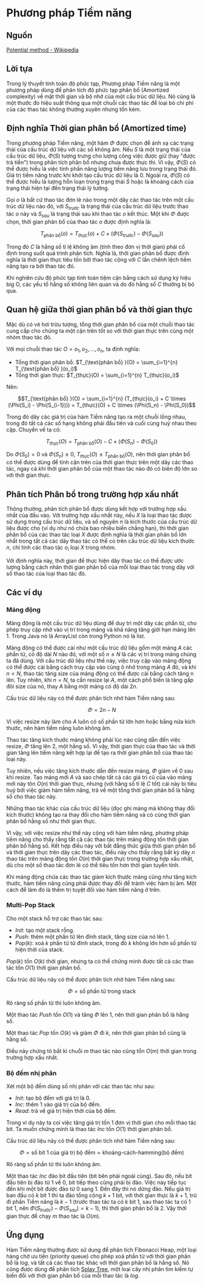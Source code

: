 # Phương pháp Tiềm năng

## Nguồn
[Potential method - Wikipedia](https://en.wikipedia.org/wiki/Potential_method)

## Lời tựa

Trong lý thuyết tính toán độ phức tạp, Phương pháp Tiềm năng là một phương pháp dùng để phân tích độ phức tạp phân bổ (Amortized complexity) về mặt thời gian và bộ nhớ của một cấu trúc dữ liệu. Nó cũng là một thước đo hiệu suất thông qua một chuỗi các thao tác để loại bỏ chi phí của các thao tác không thường xuyên nhưng tốn kém.

## Định nghĩa Thời gian phân bổ (Amortized time)

Trong phương pháp Tiềm năng, một hàm $\Phi$ được chọn để ánh xạ các trạng thái của cấu trúc dữ liệu với các số không âm. Nếu $S$ là một trạng thái của cấu trúc dữ liệu, $\Phi(S)$ tượng trưng cho lượng công việc được giữ (hay "được trả tiền") trong phân tích phân bổ nhưng chưa được thực thi. Vì vậy, $\Phi(S)$ có thể được hiểu là việc tính phần năng lượng tiềm năng lưu trong trạng thái đó. Giá trị tiềm năng trước khi khởi tạo cấu trúc dữ liệu là $0$. Ngoài ra, $\Phi(S)$ có thể được hiểu là lượng hỗn loạn trong trạng thái $S$ hoặc là khoảng cách của trạng thái hiện tại đến trạng thái lý tưởng.

Gọi $o$ là bất cứ thao tác đơn lẻ nào trong một dãy các thao tác trên một cấu trúc dữ liệu nào đó, với $S_{trước}$ là trạng thái của cấu trúc dữ liệu trước thao tác $o$ này và $S_{sau}$ là trạng thái sau khi thao tác $o$ kết thúc. Một khi $\Phi$ được chọn, thời gian phân bổ của thao tác $o$ được định nghĩa là:

$$T_{\text{phân bổ} }(o) = T_{thực}(o) + C \times (\Phi(S_{trước}) - \Phi(S_{sau}))$$

Trong đó $C$ là hằng số tỉ lệ không âm (tính theo đơn vị thời gian) phải cố định trong suốt quá trình phân tích. Nghĩa là, thời gian phân bổ được định nghĩa là thời gian thực tiêu tốn bởi thao tác cộng với $C$ lần chênh lệch tiềm năng tạo ra bởi thao tác đó.

Khi nghiên cứu độ phức tạp tính toán tiệm cận bằng cách sử dụng ký hiệu big O, các yếu tố hằng số không liên quan và do đó hằng số $C$ thường bị bỏ qua.

## Quan hệ giữa thời gian phân bổ và thời gian thực

Mặc dù có vẻ hơi trừu tượng, tổng thời gian phân bổ của một chuỗi thao tác cung cấp cho chúng ta một cận trên tốt so với thời gian thực trên cùng một nhóm thao tác đó.

Với mọi chuỗi thao tác $O = o_1, o_2, ..., o_n$, ta định nghĩa:

- Tổng thời gian phân bổ: $T_{\text{phân bổ} }(O) = \sum_{i=1}^{n} T_{\text{phân bổ} }(o_i)$
- Tổng thời gian thực: $T_{thực}(O) = \sum_{i=1}^{n} T_{thực}(o_i)$

Nên:

$$T_{\text{phân bổ} }(O) = \sum_{i=1}^{n} (T_{thực}(o_i) + C \times (\Phi(S_i) - \Phi(S_{i-1}))) = T_{thực}(O) + C \times (\Phi(S_n) - \Phi(S_0))$$

Trong đó dãy các giá trị của hàm Tiềm năng tạo ra một chuỗi lồng nhau, trong đó tất cả các số hạng không phải đầu tiên và cuối cùng huỷ nhau theo cặp. Chuyển vế ta có:

$$T_{thực}(O) = T_{\text{phân bổ} }(O) - C \times (\Phi(S_n) - \Phi(S_0))$$

Do $\Phi(S_0) = 0$ và $\Phi(S_n) \geq 0$, $T_{thực}(O) \leq T_{\text{phân bổ} }(O)$, nên thời gian phân bổ có thể được dùng để tính cận trên của thời gian thực trên một dãy các thao tác, ngay cả khi thời gian phân bổ của một thao tác nào đó có biên độ lớn so với thời gian thực.

## Phân tích Phân bổ trong trường hợp xấu nhất

Thông thường, phân tích phân bổ được dùng kết hợp với trường hợp xấu nhất của đầu vào. Với trường hợp xấu nhất này, nếu $X$ là loại thao tác được sử dụng trong cấu trúc dữ liệu, và số nguyên $n$ là kích thước của cấu trúc dữ liệu được cho (ví dụ như nó chứa bao nhiêu biến chẳng hạn), thì thời gian phân bổ của các thao tác loại $X$ được định nghĩa là thời gian phân bổ lớn nhất trong tất cả các dãy thao tác có thể có trên cấu trúc dữ liệu kích thước $n$, chỉ tính các thao tác $o_i$ loại $X$ trong nhóm.

Với định nghĩa này, thời gian để thực hiện dãy thao tác có thể được ước lượng bằng cách nhân thời gian phân bổ của mỗi loại thao tác trong dãy với số thao tác của loại thao tác đó.

## Các ví dụ

### Mảng động

Mảng động là một cấu trúc dữ liệu dùng để duy trì một dãy các phần tử, cho phép truy cập nhờ vào vị trí trong mảng và khả năng tăng giới hạn mảng lên 1. Trong Java nó là ArrayList còn trong Python nó là list.

Mảng động có thể được cài như một cấu trúc dữ liệu gồm một mảng $A$ các phần tử, có độ dài $N$ nào đó, với một số $n \leq N$ là các vị trí trong mảng chúng ta đã dùng. Với cấu trúc dữ liệu như thế này, việc truy cập vào mảng động có thể được cài bằng cách truy cập vào cùng ô nhớ trong mảng $A$ đó, và khi $n < N$, thao tác tăng size của mảng động có thể được cài bằng cách tăng n lên. Tuy nhiên, khi $n=N$, ta cần resize lại $A$, một cách phổ biến là tăng gấp đôi size của nó, thay $A$ bằng một mảng có độ dài $2n$.

Cấu trúc dữ liệu này có thể được phân tích nhờ hàm Tiềm năng sau:

$$\Phi = 2n - N$$

Vì việc resize này làm cho $A$ luôn có số phần tử lớn hơn hoặc bằng nửa kích thước, nên hàm tiềm năng luôn không âm.

Thao tác tăng kích thước mảng không phải lúc nào cũng dẫn đến việc resize, $\Phi$ tăng lên 2, một hằng số. Vì vậy, thời gian thực của thao tác và thời gian tăng lên tiềm năng kết hợp lại để tạo ra thời gian phân bổ của thao tác loại này.

Tuy nhiên, nếu việc tăng kích thước dẫn đến resize mảng, $\Phi$ giảm về $0$ sau khi resize. Tạo mảng mới $A$ và sao chép tất cả các giá trị cũ của vào mảng mới này tôn $O(n)$ thời gian thực, nhưng (với hằng số tỉ lệ $C$ tốt) cái này bị tiêu huỷ bới việc giảm hàm tiềm năng, trả về một tổng thời gian phân bổ là hằng số cho thao tác này.

Những thao tác khác của cấu trúc dữ liệu (đọc ghi mảng mà không thay đổi kích thước) không tạo ra thay đổi cho hàm tiềm năng và có cùng thời gian phân bổ hằng số như thời gian thực.

Vì vậy, với việc resize như thế này cộng với hàm tiềm năng, phương pháp tiềm năng cho thấy rằng tất cả các thao tác trên mảng động tốn thời gian phân bổ hằng số. Kết hợp điều này với bất đẳng thức giữa thời gian phân bổ và thời gian thực trên dãy các thao tác, điều này cho thấy rằng bất kỳ dãy $n$ thao tác trên mảng động tốn $O(n)$ thời gian thực trong trường hợp xấu nhất, dù cho một số thao tác đơn lẻ có thể tiêu tốn hơn thời gian tuyến tính.

Khi mảng động chứa các thao tác giảm kích thước mảng cũng như tăng kích thước, hàm tiềm năng cũng phải được thay đổi để tránh việc hàm bị âm. Một cách để làm đó là thêm trị tuyệt đối vào hàm tiềm năng ở trên.

### Multi-Pop Stack

Cho một stack hỗ trợ các thao tác sau:

- $Init$: tạo một stack rỗng.
- $Push$: thêm một phần tử lên đỉnh stack, tăng size của nó lên 1.
- $Pop(k)$: xoá $k$ phần tử từ đỉnh stack, trong đó $k$ không lớn hơn số phần tử hiện thời của stack.

$Pop(k)$ tốn $O(k)$ thời gian, nhưng ta có thể chứng minh được tất cả các thao tác tốn $O(1)$ thời gian phân bổ.

Cấu trúc dữ liệu này có thể được phân tích nhờ hàm Tiềm năng sau:

$$\Phi = \text{số phần tử trong stack}$$

Rõ ràng số phần tử thì luôn không âm.

Một thao tác $Push$ tốn $O(1)$ và tăng $\Phi$ lên $1$, nên thời gian phân bổ là hằng số.

Một thao tác $Pop$ tốn $O(k)$ và giảm $\Phi$ đi $k$, nên thời gian phân bổ cũng là hằng số.

Điều này chứng tỏ bất kì chuỗi $m$ thao tác nào cũng tổn $O(m)$ thời gian trong trường hợp xấu nhất.

### Bộ đếm nhị phân

Xét một bộ đếm dùng số nhị phân với các thao tác như sau:

- $Init$: tạo bộ đếm với giá trị là $0$.
- $Inc$: thêm $1$ vào giá trị của bộ đếm.
- $Read$: trả về giá trị hiện thời của bộ đếm.

Trong ví dụ này ta coi việc tăng giá trị tốn 1 đơn vị thời gian cho mỗi thao tác bit. Ta muốn chứng minh là thao tác $Inc$ tốn $O(1)$ thời gian phân bổ.

Cấu trúc dữ liệu này có thể được phân tích nhờ hàm Tiềm năng sau:

$$\Phi = \text{số bit 1 của giá trị bộ đếm} = \text{khoảng-cách-hamming}(\text{bộ đếm})$$

Rõ ràng số phần tử thì luôn không âm.

Một thao tác $Inc$ đảo bit đầu tiên (bit bên phải ngoài cùng). Sau đó, nếu bit đầu tiên bị đảo từ $1$ về $0$, bit tiếp theo cũng phải bị đảo. Việc này tiếp tục đến khi một bit được đảo từ $0$ sang $1$. Đến đây thì nó dừng đảo. Nếu giá trị ban đầu có $k$ bit $1$ thì ta đảo tổng cộng $k+1$ bit, với thời gian thực là $k+1$, trừ đi phần Tiềm năng là $k-1$ (trước thao tác ta có $k$ bit $1$, sau thao tác ta có $1$ bit $1$, nên $\Phi(S_{trước}) - \Phi(S_{sau}) = k - 1$), thì thời gian phân bổ là $2$. Vậy thời gian thực để chạy $m$ thao tác là $O(m)$.

## Ứng dụng

Hàm Tiềm năng thường được sử dung để phân tích Fibonacci Heap, một loại hàng chờ ưu tiên (priority queue) cho phép xoá phần tử với thời gian phân bổ là $log$, và tất cả các thao tác khác với thời gian phân bổ là hằng số. Nó cũng được dùng để phân tích [Splay Tree](../../data_structures/splay_tree/splay_tree.md), một loại cây nhị phân tìm kiếm tự biến đổi với thời gian phân bổ của mỗi thao tác là $log$.
